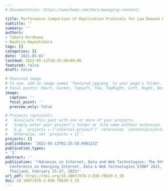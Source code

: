 ```yaml
---
# Documentation: https://wowchemy.com/docs/managing-content/

title: Performance Comparison of Replication Protocols for Low Demand Files in MANET
subtitle: ''
summary: ''
authors:
- Takeru Kurokawa
- Naohiro Hayashibara
tags: []
categories: []
date: '2021-01-01'
lastmod: 2022-05-12T10:25:58+09:00
featured: false
draft: false

# Featured image
# To use, add an image named `featured.jpg/png` to your page's folder.
# Focal points: Smart, Center, TopLeft, Top, TopRight, Left, Right, BottomLeft, Bottom, BottomRight.
image:
  caption: ''
  focal_point: ''
  preview_only: false

# Projects (optional).
#   Associate this post with one or more of your projects.
#   Simply enter your project's folder or file name without extension.
#   E.g. `projects = ["internal-project"]` references `content/project/deep-learning/index.md`.
#   Otherwise, set `projects = []`.
projects: []
publishDate: '2022-05-12T01:25:58.698122Z'
publication_types:
- '1'
abstract: ''
publication: '*Advances in Internet, Data and Web Technologies: The 9th International
  Conference on Emerging Internet, Data & Web Technologies EIDWT 2021, Chiang Mai,
  Thailand, February 25-27, 2021*'
url_pdf: https://doi.org/10.1007/978-3-030-70639-5_19
doi: 10.1007/978-3-030-70639-5_19
---
```

